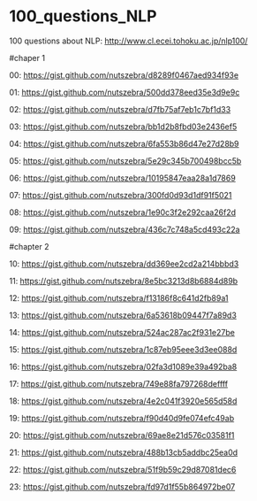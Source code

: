 # 100_questions_NLP
100 questions about NLP: http://www.cl.ecei.tohoku.ac.jp/nlp100/

#chaper 1

00: https://gist.github.com/nutszebra/d8289f0467aed934f93e

01: https://gist.github.com/nutszebra/500dd378eed35e3d9e9c

02: https://gist.github.com/nutszebra/d7fb75af7eb1c7bf1d33

03: https://gist.github.com/nutszebra/bb1d2b8fbd03e2436ef5

04: https://gist.github.com/nutszebra/6fa553b86d47e27d28b9

05: https://gist.github.com/nutszebra/5e29c345b700498bcc5b

06: https://gist.github.com/nutszebra/10195847eaa28a1d7869

07: https://gist.github.com/nutszebra/300fd0d93d1df91f5021

08: https://gist.github.com/nutszebra/1e90c3f2e292caa26f2d

09: https://gist.github.com/nutszebra/436c7c748a5cd493c22a

#chapter 2

10: https://gist.github.com/nutszebra/dd369ee2cd2a214bbbd3

11: https://gist.github.com/nutszebra/8e5bc3213d8b6884d89b

12: https://gist.github.com/nutszebra/f13186f8c641d2fb89a1

13: https://gist.github.com/nutszebra/6a53618b09447f7a89d3

14: https://gist.github.com/nutszebra/524ac287ac2f931e27be

15: https://gist.github.com/nutszebra/1c87eb95eee3d3ee088d

16: https://gist.github.com/nutszebra/02fa3d1089e39a492ba8

17: https://gist.github.com/nutszebra/749e88fa797268deffff

18: https://gist.github.com/nutszebra/4e2c041f3920e565d58d

19: https://gist.github.com/nutszebra/f90d40d9fe074efc49ab

20: https://gist.github.com/nutszebra/69ae8e21d576c03581f1

21: https://gist.github.com/nutszebra/488b13cb5addbc25ea0d

22: https://gist.github.com/nutszebra/51f9b59c29d87081dec6

23: https://gist.github.com/nutszebra/fd97d1f55b864972be07
